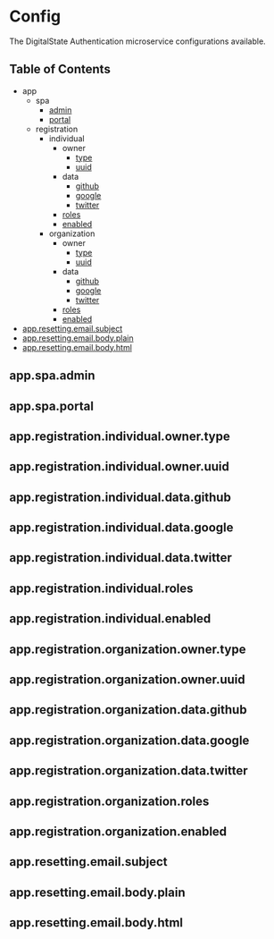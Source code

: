 # Config

The DigitalState Authentication microservice configurations available.

## Table of Contents

- app
  - spa
    - [admin](#appspaadmin)
    - [portal](#appspaportal)
  - registration
    - individual
      - owner
        - [type](#appregistrationindividualownertype)
        - [uuid](#appregistrationindividualowneruuid)
      - data
        - [github](#appregistrationindividualdatagithub)
        - [google](#appregistrationindividualdatagoogle)
        - [twitter](#appregistrationindividualdatatwitter)
      - [roles](#appregistrationindividualroles)
      - [enabled](#appregistrationindividualenabled)
    - organization
      - owner
        - [type](#appregistrationorganizationownertype)
        - [uuid](#appregistrationorganizationowneruuid)
      - data
        - [github](#appregistrationorganizationdatagithub)
        - [google](#appregistrationorganizationdatagoogle)
        - [twitter](#appregistrationorganizationdatatwitter)
      - [roles](#appregistrationorganizationroles)
      - [enabled](#appregistrationorganizationenabled)
- [app.resetting.email.subject](#appresettingemailsubject)
- [app.resetting.email.body.plain](#appresettingemailbodyplain)
- [app.resetting.email.body.html](#appresettingemailbodyhtml)

## app.spa.admin

## app.spa.portal

## app.registration.individual.owner.type

## app.registration.individual.owner.uuid

## app.registration.individual.data.github

## app.registration.individual.data.google

## app.registration.individual.data.twitter

## app.registration.individual.roles

## app.registration.individual.enabled

## app.registration.organization.owner.type

## app.registration.organization.owner.uuid

## app.registration.organization.data.github

## app.registration.organization.data.google

## app.registration.organization.data.twitter

## app.registration.organization.roles

## app.registration.organization.enabled

## app.resetting.email.subject

## app.resetting.email.body.plain

## app.resetting.email.body.html